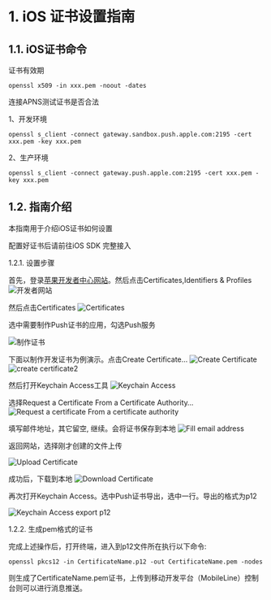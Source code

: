 # 1. iOS 证书设置指南

## 1.1. iOS证书命令

证书有效期
```
openssl x509 -in xxx.pem -noout -dates
```
连接APNS测试证书是否合法

1、开发环境
```
openssl s_client -connect gateway.sandbox.push.apple.com:2195 -cert xxx.pem -key xxx.pem
```
2、生产环境
```
openssl s_client -connect gateway.push.apple.com:2195 -cert xxx.pem -key xxx.pem
```
## 1.2. 指南介绍

本指南用于介绍iOS证书如何设置

配置好证书后请前往iOS SDK 完整接入



1.2.1. 设置步骤

首先，登录[苹果开发者中心网站](Developer.apple.com/account)。然后点击Certificates,Identifiers & Profiles
![开发者网站](http://developer.qq.com/wiki/xg/imgs/20151118164839_43490.jpg)


然后点击Certificates
![Certificates](http://developer.qq.com/wiki/xg/imgs/20151118164854_57803.jpg)


选中需要制作Push证书的应用，勾选Push服务

![制作证书](http://developer.qq.com/wiki/xg/imgs/20151118165407_29483.jpg)

下面以制作开发证书为例演示。点击Create Certificate…
![Create Certificate](http://developer.qq.com/wiki/xg/imgs/20151110192434_69196.png)
![create certificate2](http://developer.qq.com/wiki/xg/imgs/20151118170034_31723.jpg)


然后打开Keychain Access工具
![Keychain Access](http://developer.qq.com/wiki/xg/imgs/20151118170223_56259.jpg)

 选择Request a Certificate From a Certificate Authority…
 ![Request a certificate From a certificate authority](http://developer.qq.com/wiki/xg/imgs/20151118170327_87514.jpg)

填写邮件地址，其它留空, 继续。会将证书保存到本地
![Fill email address](http://developer.qq.com/wiki/xg/imgs/20151110193013_44930.png)


返回网站，选择刚才创建的文件上传

![Upload Certificate](http://developer.qq.com/wiki/xg/imgs/20151118170443_25583.jpg)

成功后，下载到本地
![Download Certificate](http://developer.qq.com/wiki/xg/imgs/20151118170536_85822.jpg)

再次打开Keychain Access。选中Push证书导出，选中一行。导出的格式为p12

![Keychain Access export p12](http://developer.qq.com/wiki/xg/imgs/20151118170642_42628.jpg)

1.2.2. 生成pem格式的证书

完成上述操作后，打开终端，进入到p12文件所在执行以下命令:
```
openssl pkcs12 -in CertificateName.p12 -out CertificateName.pem -nodes
```
则生成了CertificateName.pem证书，上传到移动开发平台（MobileLine）控制台则可以进行消息推送。
